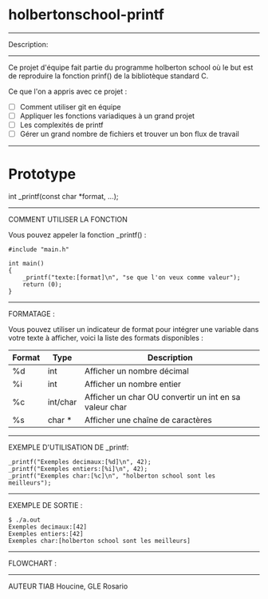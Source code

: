 # holbertonschool-printf

-------

Description:

-------

Ce projet d'équipe fait partie du programme holberton school où le but est de reproduire la fonction prinf() de la bibliotèque standard C.

Ce que l'on a appris avec ce projet :

- [ ] Comment utiliser git en équipe
- [ ] Appliquer les fonctions variadiques à un grand projet
- [ ] Les complexités de printf
- [ ] Gérer un grand nombre de fichiers et trouver un bon flux de travail

-----------------

# Prototype

int _printf(const char *format, ...);

-----------------

COMMENT UTILISER LA FONCTION

Vous pouvez appeler la fonction _printf() :
```
#include "main.h"

int main() 
{
    _printf("texte:[format]\n", "se que l'on veux comme valeur");
    return (0);
}
```

-----------------

FORMATAGE :

Vous pouvez utiliser un indicateur de format pour intégrer une variable dans votre texte à afficher, voici la liste des formats disponibles :

|Format	| Type	| Description |
| --- | --- | --- |
|%d	| int	| Afficher un nombre décimal |
|%i	| int	| Afficher un nombre entier |
|%c	| int/char	| Afficher un char OU convertir un int en sa valeur char |
|%s	| char *	| Afficher une chaîne de caractères |

-----------------

EXEMPLE D'UTILISATION DE _printf:

```
_printf("Exemples decimaux:[%d]\n", 42);
_printf("Exemples entiers:[%i]\n", 42);
_printf("Exemples char:[%c]\n", "holberton school sont les meilleurs");
```

-----------------

EXEMPLE DE SORTIE :

```
$ ./a.out
Exemples decimaux:[42]
Exemples entiers:[42]
Exemples char:[holberton school sont les meilleurs]
```

-----------------

FLOWCHART :


-----------------

AUTEUR
TIAB Houcine, GLE Rosario
